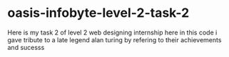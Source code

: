 # oasis-infobyte-level-2-task-2
Here is my task 2 of level 2 web designing internship
here in this code i gave tribute to a late legend alan turing 
by refering to their achievements and sucesss 
